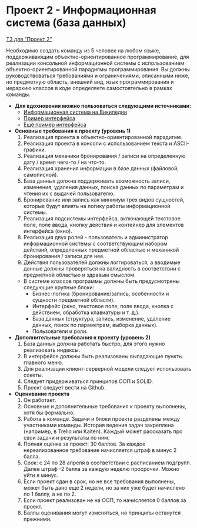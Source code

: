 # Проект 2 - Информационная система (база данных)

[ТЗ для “Проект 2”](https://www.notion.so/2-6657117de4be40b0b8b8a0e336cdf5d6)

Необходимо создать команду из 5 человек на любом языке, поддерживающим объектно-ориентированное программирование, для реализации консольной информационной системы с использованием объектно-ориентированной парадигмы программирования. Вы должны руководствоваться требованиями и ограничениями, описанными ниже, но предметную область, внешний вид, язык программирования и иерархию классов в коде определяете самостоятельно в рамках команды.

- **Для вдохновения можно пользоваться следующими источниками:**
    - [Информационная система на Википедии](https://ru.wikipedia.org/wiki/%D0%98%D0%BD%D1%84%D0%BE%D1%80%D0%BC%D0%B0%D1%86%D0%B8%D0%BE%D0%BD%D0%BD%D0%B0%D1%8F_%D1%81%D0%B8%D1%81%D1%82%D0%B5%D0%BC%D0%B0)
    - [Пример интерфейса](https://raw.githubusercontent.com/styczynski/waccgl/master/static/screenshot0.png)
    - [Ещё пример интерфейса](https://i.stack.imgur.com/QmnFJ.png)
- **Основные требования к проекту (уровень 1)**
    1. Реализация проекта в объектно-ориентированной парадигме.
    2. Реализация проекта в консоли с использованием текста и ASCII-графики.
    3. Реализация механики бронирования / записи на определенную дату / время чего-то / на что-то.
    4. Реализация хранения информации в базе данных (файловой, самописной).
    5. База данных должна поддерживать возможность записи, изменения, удаления данных, поиска данных по параметрам и чтения их с выдачей пользователю.
    6. Бронирование или запись как минимум трех видов сущностей, которые будут влиять на логику работы информационной системы.
    7. Реализация подсистемы интерфейса, включающей текстовое поле, поле ввода, кнопку действия и контейнер для элементов интерфейса (окно).
    8. Реализация двух ролей - пользователь и администратор информационной системы с соответствующим набором действий, определенных предметной областью и механикой бронирования / записи для нее.
    9. Действия пользователей должны логгироваться, а вводимые данные должны проверяться на валидность в соответствии с предметной областью и здравым смыслом.
    - В системе классов программы должны быть предусмотрены следующие крупные блоки:
        - Бизнес-логика (бронирование/запись, особенности и сущности предметной области).
        - Интерфейс (окно, текстовое поле, поле ввода, кнопка с действием, обработка клавиатуры и т. д.).
        - База данных (структура, запись, изменение, удаление данных, поиск по параметрам, выборка данных).
        - Пользователи и роли.
- **Дополнительные требования к проекту (уровень 2)**
    1. База данных должна работать быстро, для этого нужно реализовать индексы.
    2. В интерфейсе должны быть реализованы выпадающие пункты главного меню.
    3. Для реализации клиент-серверной модели следует использовать сокеты.
    4. Следует придерживаться принципов ООП и SOLID.
    5. Проект следует вести на Github.
- **Оценивание проекта**
    1. Он работает.
    2. Основные и дополнительные требования к проекту выполнены, хотя бы формально.
    3. Работа в команде. Задачи и блоки проекта разделены между участниками команды. История ведения задач закреплена (например, в Trello или Kaiten). Каждый может рассказать про свои задачи и результаты по ним.
    4. Полная оценка за проект: 30 баллов. За каждое нереализованное требование начисляется штраф в минус 2 балла.
    5. Срок: с 24 по 28 апреля в соответствии с расписанием подгрупп. Далее штраф -2 балла за каждую неделю просрочки. Можно уйти в минус.
    6. Если проект сдан в срок, но не все требования выполнены, может быть дано еще 2 недели, но за них уже будет начислено по 1 баллу, а не по 2.
    7. Если проект реализован не на ООП, то начисляется 0 баллов за проект.
    8. Баллы оценивания могут изменяться, но принципы останутся прежними.
